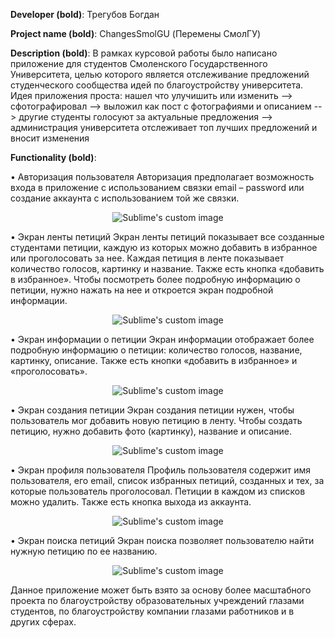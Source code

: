 __Developer (bold)__: Трегубов Богдан

__Project name (bold)__: ChangesSmolGU (Перемены СмолГУ)

__Description (bold)__:
В рамках курсовой работы было написано приложение для студентов Смоленского Государственного Университета, целью которого является отслеживание предложений студенческого сообщества идей по благоустройству университета.
Идея приложения проста: нашел что улучишить или изменить --> сфотографировал --> выложил как пост с фотографиями и описанием --> другие студенты голосуют за актуальные предложения --> администрация университета отслеживает топ лучших предложений и вносит изменения

__Functionality (bold)__:

•	Авторизация пользователя
Авторизация предполагает возможность входа в приложение с использованием связки email – password или создание аккаунта с использованием той же связки.

<p align="center">
  <img src="https://github.com/user-attachments/assets/264fd237-c469-4c59-a609-e46d47004ad8?raw=true" alt="Sublime's custom image"/>
</p>


•	Экран ленты петиций
Экран ленты петиций показывает все созданные студентами петиции, каждую из которых можно добавить в избранное или проголосовать за нее. Каждая петиция в ленте показывает количество голосов, картинку и название. Также есть кнопка «добавить в избранное». Чтобы посмотреть более подробную информацию о петиции, нужно нажать на нее и откроется экран подробной информации.

<p align="center">
  <img src="https://github.com/user-attachments/assets/a6bb2775-5ad4-43b7-b39f-a6fd92598e45?raw=true" alt="Sublime's custom image"/>
</p>


•	Экран информации о петиции
Экран информации отображает более подробную информацию о петиции: количество голосов, название, картинку, описание. Также есть кнопки «добавить в избранное» и «проголосовать».

<p align="center">
  <img src="https://github.com/user-attachments/assets/087464e9-4159-4eac-9fc2-dc849775cf4b?raw=true" alt="Sublime's custom image"/>
</p>


•	Экран создания петиции
Экран создания петиции нужен, чтобы пользователь мог добавить новую петицию в ленту. Чтобы создать петицию, нужно добавить фото (картинку), название и описание.

<p align="center">
  <img src="https://github.com/user-attachments/assets/b55a40a1-e6cb-446e-a3c5-96794571a46f?raw=true" alt="Sublime's custom image"/>
</p>


•	Экран профиля пользователя
Профиль пользователя содержит имя пользователя, его email, список избранных петиций, созданных и тех, за которые пользователь проголосовал. Петиции в каждом из списков можно удалить. Также есть кнопка выхода из аккаунта.

<p align="center">
  <img src="https://github.com/user-attachments/assets/b1be0361-d600-46cd-9e39-fae882042f55?raw=true" alt="Sublime's custom image"/>
</p>


•	Экран поиска петиций
Экран поиска позволяет пользователю найти нужную петицию по ее названию.

<p align="center">
  <img src="https://github.com/user-attachments/assets/097fd0d6-543b-4770-8d0d-5bd075788849?raw=true" alt="Sublime's custom image"/>
</p>


Данное приложение может быть взято за основу более масштабного проекта по благоустройству образовательных учреждений глазами студентов, по благоустройству компании глазами работников и в других сферах.

